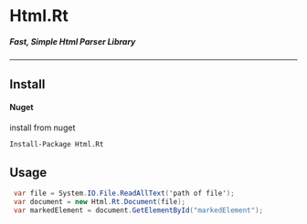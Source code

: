 # Html.Rt
##### Fast, Simple Html Parser Library 
---
## Install
#### Nuget
install from nuget
```sh
Install-Package Html.Rt
```
## Usage

```cs
 var file = System.IO.File.ReadAllText('path of file'); 
 var document = new Html.Rt.Document(file);
 var markedElement = document.GetElementById("markedElement");
```


